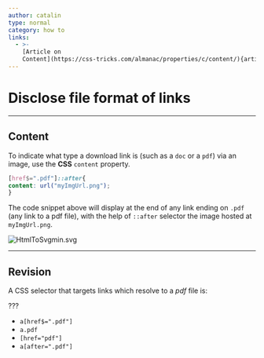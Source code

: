 ```yaml
---
author: catalin
type: normal
category: how to
links:
  - >-
    [Article on
    Content](https://css-tricks.com/almanac/properties/c/content/){article}
---
```


# Disclose file format of links


---

## Content

To indicate what type a download link is (such as a `doc` or a `pdf`) via an image, use the **CSS** `content` property.

```css
[href$=".pdf"]::after{
content: url("myImgUrl.png");
}

```

The code snippet above will display at the end of any link ending on `.pdf` (any link to a pdf file), with the help of `::after` selector the image hosted at `myImgUrl.png`.

![HtmlToSvgmin.svg](https://img.enkipro.com/8f26f9636061d223af5673454e35cf06.png)


---

## Revision

A CSS selector that targets links which resolve to a *pdf* file is:

???

* `a[href$=".pdf"]`
* `a.pdf`
* `[href="pdf"]`
* `a[after=".pdf"]`
